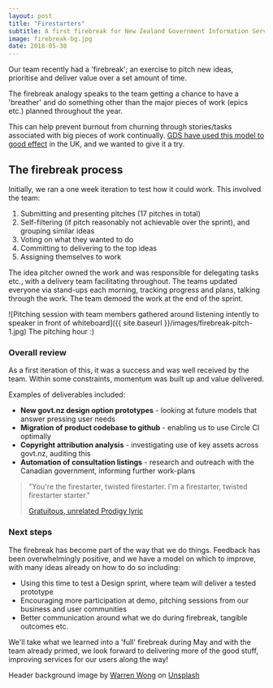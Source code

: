 ```yaml
---
layout: post
title: "Firestarters"
subtitle: A first firebreak for New Zealand Government Information Services
image: firebreak-bg.jpg
date: 2018-05-30
---
```


Our team recently had a 'firebreak'; an exercise to pitch new ideas, prioritise and deliver value over a set amount of time.

The firebreak analogy speaks to the team getting a chance to have a 'breather' and do something other than the major pieces of work (epics etc.) planned throughout the year.

This can help prevent burnout from churning through stories/tasks associated with big pieces of work continually. [GDS have used this model to good effect](https://insidegovuk.blog.gov.uk/2015/02/06/gov-uks-firebreak-why-and-how-we-spent-a-month-working-differently/ "GDS Firebreak") in the UK, and we wanted to give it a try.

The firebreak process
---------------------

Initially, we ran a one week iteration to test how it could work. This involved the team:

1.  Submitting and presenting pitches (17 pitches in total)
2.  Self-filtering (if pitch reasonably not achievable over the sprint), and grouping similar ideas
3.  Voting on what they wanted to do
4.  Committing to delivering to the top ideas
5.  Assigning themselves to work

The idea pitcher owned the work and was responsible for delegating tasks etc., with a delivery team facilitating throughout. The teams updated everyone via stand-ups each morning, tracking progress and plans, talking through the work. The team demoed the work at the end of the sprint.

![Pitching session with team members gathered around listening intently to speaker in front of whiteboard]({{ site.baseurl }}/images/firebreak-pitch-1.jpg) The pitching hour :)

### Overall review

As a first iteration of this, it was a success and was well received by the team. Within some constraints, momentum was built up and value delivered.

Examples of deliverables included:

*   **New govt.nz design option prototypes** \- looking at future models that answer pressing user needs
*   **Migration of product codebase to github** \- enabling us to use Circle CI optimally
*   **Copyright attribution analysis** \- investigating use of key assets across govt.nz, auditing this
*   **Automation of consultation listings** \- research and outreach with the Canadian government, informing further work-plans

> "You're the firestarter, twisted firestarter. I'm a firestarter, twisted firestarter starter."
> 
> [Gratuitous, unrelated Prodigy lyric](https://www.youtube.com/watch?v=3MNqkc7E3w0 "Prodigy")

### Next steps

The firebreak has become part of the way that we do things. Feedback has been overwhelmingly positive, and we have a model on which to improve, with many ideas already on how to do so including:

*   Using this time to test a Design sprint, where team will deliver a tested prototype
*   Encouraging more participation at demo, pitching sessions from our business and user communities
*   Better communication around what we do during firebreak, tangible outcomes etc.

We'll take what we learned into a 'full' firebreak during May and with the team already primed, we look forward to delivering more of the good stuff, improving services for our users along the way!

Header background image by [Warren Wong](https://unsplash.com/photos/kMRMcUcO81M?utm_source=unsplash&utm_medium=referral&utm_content=creditCopyText) on [Unsplash](https://unsplash.com/?utm_source=unsplash&utm_medium=referral&utm_content=creditCopyText)
